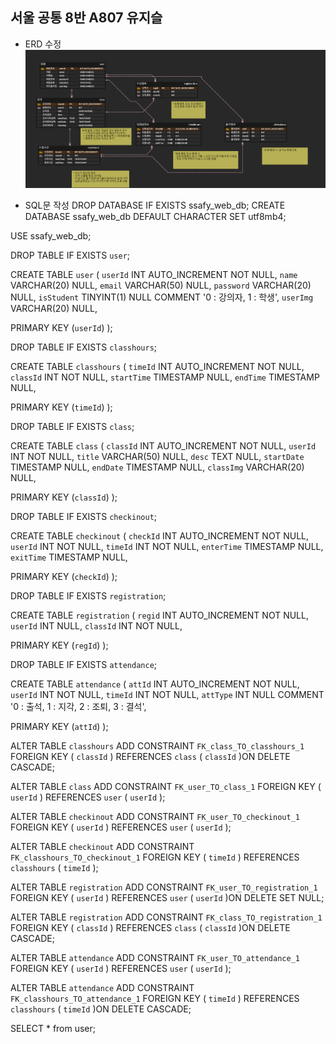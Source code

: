 ## 서울 공통 8반 A807 유지슬

- ERD 수정
![image.png](./image.png)



- SQL문 작성
DROP DATABASE IF EXISTS ssafy_web_db;
CREATE DATABASE ssafy_web_db DEFAULT CHARACTER SET utf8mb4;

USE ssafy_web_db;

DROP TABLE IF EXISTS `user`;

CREATE TABLE `user` (
`userId`	INT AUTO_INCREMENT	NOT NULL,
`name`	VARCHAR(20)	NULL,
`email`	VARCHAR(50)	NULL,
`password`	VARCHAR(20)	NULL,
`isStudent`	TINYINT(1)	NULL	COMMENT '0 : 강의자, 1 : 학생',
`userImg`	VARCHAR(20)	NULL,

PRIMARY KEY (`userId`)
);

DROP TABLE IF EXISTS `classhours`;

CREATE TABLE `classhours` (
`timeId`	INT AUTO_INCREMENT	NOT NULL,
`classId`	INT	NOT NULL,
`startTime`	TIMESTAMP	NULL,
`endTime`	TIMESTAMP	NULL,

PRIMARY KEY (`timeId`)
);

DROP TABLE IF EXISTS `class`;

CREATE TABLE `class` (
`classId`	INT AUTO_INCREMENT	NOT NULL,
`userId`	INT	NOT NULL,
`title`	VARCHAR(50)	NULL,
`desc`	TEXT	NULL,
`startDate`	TIMESTAMP	NULL,
`endDate`	TIMESTAMP	NULL,
`classImg`	VARCHAR(20)	NULL,

PRIMARY KEY (`classId`)
);

DROP TABLE IF EXISTS `checkinout`;

CREATE TABLE `checkinout` (
`checkId`	INT AUTO_INCREMENT	NOT NULL,
`userId`	INT	NOT NULL,
`timeId`	INT	NOT NULL,
`enterTime`	TIMESTAMP	NULL,
`exitTime`	TIMESTAMP	NULL,

PRIMARY KEY (`checkId`)
);

DROP TABLE IF EXISTS `registration`;

CREATE TABLE `registration` (
`regid`	INT AUTO_INCREMENT	NOT NULL,
`userId`	INT NULL,
`classId`	INT	NOT NULL,

PRIMARY KEY (`regId`)
);

DROP TABLE IF EXISTS `attendance`;

CREATE TABLE `attendance` (
`attId`	INT AUTO_INCREMENT	NOT NULL,
`userId`	INT	NOT NULL,
`timeId`	INT	NOT NULL,
`attType`	INT	NULL	COMMENT '0 : 출석, 1 : 지각, 2 : 조퇴, 3 : 결석',

PRIMARY KEY (`attId`)
);

ALTER TABLE `classhours` ADD CONSTRAINT `FK_class_TO_classhours_1` FOREIGN KEY (
`classId`
)
REFERENCES `class` (
`classId`
)ON DELETE CASCADE;

ALTER TABLE `class` ADD CONSTRAINT `FK_user_TO_class_1` FOREIGN KEY (
`userId`
)
REFERENCES `user` (
`userId`
);

ALTER TABLE `checkinout` ADD CONSTRAINT `FK_user_TO_checkinout_1` FOREIGN KEY (
`userId`
)
REFERENCES `user` (
`userId`
);

ALTER TABLE `checkinout` ADD CONSTRAINT `FK_classhours_TO_checkinout_1` FOREIGN KEY (
`timeId`
)
REFERENCES `classhours` (
`timeId`
);

ALTER TABLE `registration` ADD CONSTRAINT `FK_user_TO_registration_1` FOREIGN KEY (
`userId`
)
REFERENCES `user` (
`userId` 
)ON DELETE SET NULL;

ALTER TABLE `registration` ADD CONSTRAINT `FK_class_TO_registration_1` FOREIGN KEY (
`classId`
)
REFERENCES `class` (
`classId`
)ON DELETE CASCADE;

ALTER TABLE `attendance` ADD CONSTRAINT `FK_user_TO_attendance_1` FOREIGN KEY (
`userId`
)
REFERENCES `user` (
`userId`
);

ALTER TABLE `attendance` ADD CONSTRAINT `FK_classhours_TO_attendance_1` FOREIGN KEY (
`timeId`
)
REFERENCES `classhours` (
`timeId`
)ON DELETE CASCADE;

SELECT * from user;

